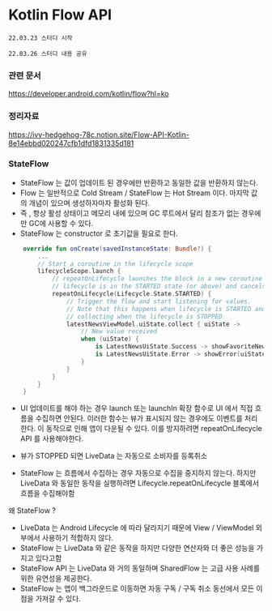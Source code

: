 # Kotlin Flow API

```
22.03.23 스터디 시작

22.03.26 스터디 내용 공유
```

### 관련 문서
https://developer.android.com/kotlin/flow?hl=ko

### 정리자료 
https://ivy-hedgehog-78c.notion.site/Flow-API-Kotlin-8e14ebbd020247cfb1dfd1831335d181

### StateFlow

- StateFlow 는 값이 업데이트 된 경우에만 반환하고 동일한 값을 반환하지 않는다.
- Flow 는 일반적으로 Cold Stream / StateFlow 는 Hot Stream 이다. 마지막 값의 개념이 있으며 생성하자마자 활성화 된다.
- 즉 , 항상 활성 상태이고 메모리 내에 있으며 GC 루트에서 달리 참조가 없는 경우에만 GC에 사용할 수 있다.
- StateFlow 는 constructor 로 초기값을 필요로 한다.

```kotlin
    override fun onCreate(savedInstanceState: Bundle?) {
        ...
        // Start a coroutine in the lifecycle scope
        lifecycleScope.launch {
            // repeatOnLifecycle launches the block in a new coroutine every time the
            // lifecycle is in the STARTED state (or above) and cancels it when it's STOPPED.
            repeatOnLifecycle(Lifecycle.State.STARTED) {
                // Trigger the flow and start listening for values.
                // Note that this happens when lifecycle is STARTED and stops
                // collecting when the lifecycle is STOPPED
                latestNewsViewModel.uiState.collect { uiState ->
                    // New value received
                    when (uiState) {
                        is LatestNewsUiState.Success -> showFavoriteNews(uiState.news)
                        is LatestNewsUiState.Error -> showError(uiState.exception)
                    }
                }
            }
        }
    }

```

- UI 업데이트를 해야 하는 경우 launch 또는 launchIn 확장 함수로 UI 에서 직접 흐름을 수집하면 안된다. 이러한 함수는 뷰가 표시되지 않는 경우에도 이벤트를 처리한다. 이 동작으로 인해 앱이 다운될 수 있다. 이를 방지하려면 repeatOnLifecycle API 를 사용해야한다.

- 뷰가 STOPPED 되면 LiveData 는 자동으로 소비자를 등록취소
- StateFlow 는 흐름에서 수집하는 경우 자동으로 수집을 중지하지 않는다. 하지만 LiveData 와 동일한 동작을 실행하려면 Lifecycle.repeatOnLifecycle 블록에서 흐름을 수집해야함

왜 StateFlow ?

- LiveData 는 Android Lifecycle 에 따라 달라지기 때문에 View / ViewModel 외부에서 사용하기 적합하지 않다.
- StateFlow 는 LiveData 와 같은 동작을 하지만 다양한 연산자와 더 좋은 성능을 가지고 있다고함
- StateFlow API 는 LiveData 와 거의 동일하며 SharedFlow 는 고급 사용 사례를 위한 유연성을 제공한다.
- StateFlow 는 앱이 백그라운드로 이동하면 자동 구독 / 구독 취소 동선에서 모든 이점을 가져갈 수 있다.
